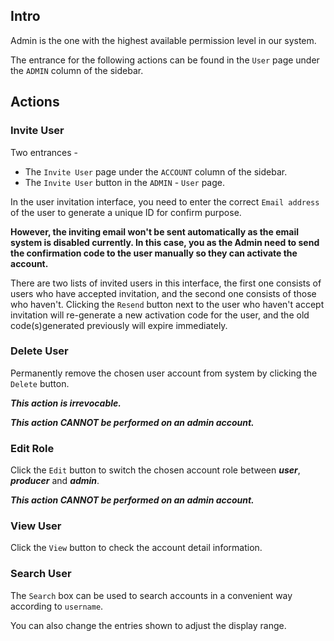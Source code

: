 ## Intro

Admin is the one with the highest available permission level in our system.

The entrance for the following actions can be found in the `User` page under the `ADMIN` column of the sidebar.

## Actions

### Invite User

Two entrances - 

- The `Invite User` page under the `ACCOUNT` column of the sidebar.
- The `Invite User` button in the `ADMIN` - `User` page.

In the user invitation interface, you need to enter the correct `Email address` of the user to generate a unique ID for confirm purpose.

**However, the inviting email won't be sent automatically as the email system is disabled currently. In this case, you as the Admin need to send the confirmation code to the user manually so they can activate the account.**

There are two lists of invited users in this interface, the first one consists of users who have accepted invitation, and the second one consists of those who haven't. Clicking the `Resend` button next to the user who haven't accept invitation will re-generate a new activation code for the user, and the old code(s)generated previously will expire immediately.

### Delete User

Permanently remove the chosen user account from system by clicking the `Delete` button.

***This action is irrevocable.***

***This action CANNOT be performed on an admin account.***

### Edit Role

Click the `Edit` button to switch the chosen account role between ***user***, ***producer*** and ***admin***.

***This action CANNOT be performed on an admin account.***

### View User

Click the `View` button to check the account detail information.

### Search User

The `Search` box can be used to search accounts in a convenient way according to `username`.

You can also change the entries shown to adjust the display range.
